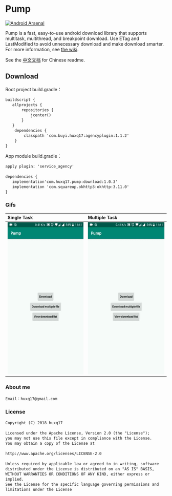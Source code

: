 # Pump
[![Android Arsenal]( https://img.shields.io/badge/Android%20Arsenal-Pump-green.svg?style=flat )]( https://android-arsenal.com/details/1/7293 )

Pump is a fast, easy-to-use android download library that supports multitask, multithread, and breakpoint download. Use ETag and LastModified to avoid unnecessary download and make download smarter. For more information, see  [the wiki](https://github.com/huxq17/Pump/wiki/Usage).

See the [中文文档](https://github.com/huxq17/Pump/blob/master/README-cn.md) for Chinese readme.

## Download
Root project build.gradle：
```
buildscript {
   allprojects {
       repositories {
           jcenter()
       }
   }
    dependencies {
        classpath 'com.buyi.huxq17:agencyplugin:1.1.2'
    }
}
```
App module build.gradle：

```
apply plugin: 'service_agency'

dependencies {
   implementation'com.huxq17.pump:download:1.0.3'
   implementation 'com.squareup.okhttp3:okhttp:3.11.0'
}

```
### Gifs

|Single Task|Multiple Task|
|:-----|:-----|
| <img src="art/download_file.gif" width="280" height="475" /> | <img src="art/download_files.gif" width="280" height="475" /> |

### About me
    Email：huxq17@gmail.com

### License

    Copyright (C) 2018 huxq17

    Licensed under the Apache License, Version 2.0 (the "License");
    you may not use this file except in compliance with the License.
    You may obtain a copy of the License at

    http://www.apache.org/licenses/LICENSE-2.0

    Unless required by applicable law or agreed to in writing, software
    distributed under the License is distributed on an "AS IS" BASIS,
    WITHOUT WARRANTIES OR CONDITIONS OF ANY KIND, either express or implied.
    See the License for the specific language governing permissions and
    limitations under the License
